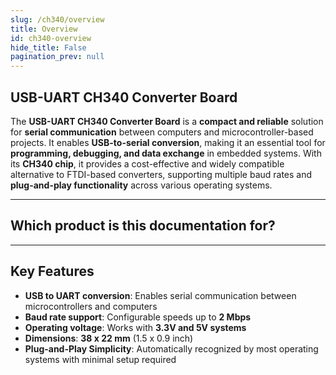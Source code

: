 ```yaml
---
slug: /ch340/overview
title: Overview
id: ch340-overview 
hide_title: False
pagination_prev: null
---
```


## USB-UART CH340 Converter Board

The **USB-UART CH340 Converter Board** is a **compact and reliable** solution for **serial communication** between computers and microcontroller-based projects. It enables **USB-to-serial conversion**, making it an essential tool for **programming, debugging, and data exchange** in embedded systems. With its **CH340 chip**, it provides a cost-effective and widely compatible alternative to FTDI-based converters, supporting multiple baud rates and **plug-and-play functionality** across various operating systems.

<CenteredImage src="/img/ch340/333028.jpg" alt="USB-UART CH340 Converter Board" caption="USB-UART CH340 Converter Board"/>

---

## Which product is this documentation for?

<QuickLink 
  title="USB-UART CH340 Converter Board" 
  description="USB-to-Serial Converter with CH340" 
  url="https://soldered.com/product/usb-uart-ch340-converter-board/"
  image="/img/ch340/333028.jpg" 
/>

---

## Key Features

- **USB to UART conversion**: Enables serial communication between microcontrollers and computers  
- **Baud rate support**: Configurable speeds up to **2 Mbps**  
- **Operating voltage**: Works with **3.3V and 5V systems**  
- **Dimensions**: **38 x 22 mm** (1.5 x 0.9 inch)  
- **Plug-and-Play Simplicity**: Automatically recognized by most operating systems with minimal setup required